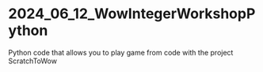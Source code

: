 # 2024_06_12_WowIntegerWorkshopPython
Python code that allows you to play game from code with the project ScratchToWow
